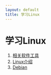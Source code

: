 ```yaml
---
layout: default
title: 学习Linux
---
```


# 学习Linux

1. [相关软件工具](docs/01相关软件工具.md)
2. [Linux介绍](docs/02Linux介绍.md)
3. [Debian](docs/03Debian.md)